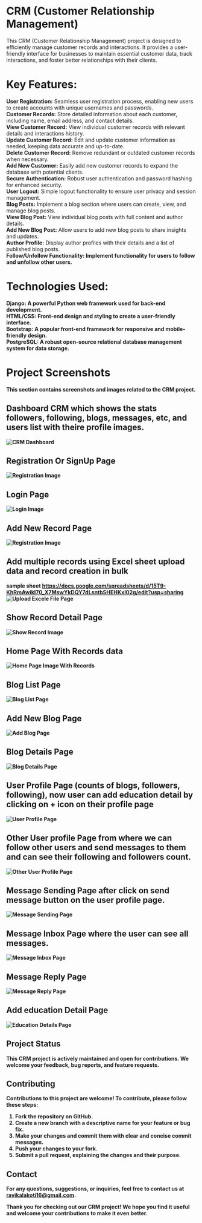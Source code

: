 # CRM (Customer Relationship Management)
This CRM (Customer Relationship Management) project is designed to efficiently manage customer records and interactions. It provides a user-friendly interface for businesses to maintain essential customer data, track interactions, and foster better relationships with their clients.

# Key Features:
<b>User Registration:</b> Seamless user registration process, enabling new users to create accounts with unique usernames and passwords.<br>
<b>Customer Records:</b> Store detailed information about each customer, including name, email address, and contact details.<br>
<b>View Customer Record:</b> View individual customer records with relevant details and interactions history.<br>
<b>Update Customer Record:</b> Edit and update customer information as needed, keeping data accurate and up-to-date.<br>
<b>Delete Customer Record:</b> Remove redundant or outdated customer records when necessary.<br>
<b>Add New Customer:</b> Easily add new customer records to expand the database with potential clients.<br>
<b>Secure Authentication:</b> Robust user authentication and password hashing for enhanced security.<br>
<b>User Logout:</b> Simple logout functionality to ensure user privacy and session management.<br>
<b>Blog Posts:</b> Implement a blog section where users can create, view, and manage blog posts.<br>
<b>View Blog Post:</b> View individual blog posts with full content and author details.<br>
<b>Add New Blog Post:</b> Allow users to add new blog posts to share insights and updates.<br>
<b>Author Profile:</b> Display author profiles with their details and a list of published blog posts.<br>
<b>Follow/Unfollow Functionality: Implement functionality for users to follow and unfollow other users.<br>

# Technologies Used:
<b>Django:</b> A powerful Python web framework used for back-end development.<br>
<b>HTML/CSS:</b> Front-end design and styling to create a user-friendly interface.<br>
<b>Bootstrap:</b> A popular front-end framework for responsive and mobile-friendly design.<br>
<b>PostgreSQL:</b> A robust open-source relational database management system for data storage.<br>

# Project Screenshots
This section contains screenshots and images related to the CRM project.

## Dashboard CRM which shows the stats followers, following, blogs, messages, etc, and users list with theire profile images.
![CRM Dashboard](https://github.com/Ravikalakoti/CRM-App/blob/main/dcrm/Images/updated-dashboard.png)

## Registration Or SignUp Page
![Registration Image](https://github.com/Ravikalakoti/CRM-App/blob/main/dcrm/Images/Screenshot%20from%202023-08-01%2014-09-04.png)

## Login Page
![Login Image](https://github.com/Ravikalakoti/CRM-App/blob/main/dcrm/Images/Screenshot%20from%202023-08-01%2014-08-51.png)

## Add New Record Page
![Registration Image](https://github.com/Ravikalakoti/CRM-App/blob/main/dcrm/Images/Screenshot%20from%202023-08-01%2014-08-37.png)

## Add multiple records using Excel sheet upload data and record creation in bulk
sample sheet https://docs.google.com/spreadsheets/d/15T9-KhRmAwikI70_X7MswYkDQY7dLsntbSHEHKxI02g/edit?usp=sharing
![Upload Excele File Page](https://github.com/Ravikalakoti/CRM-App/blob/main/dcrm/Images/import.png)

## Show Record Detail Page
![Show Record Image](https://github.com/Ravikalakoti/CRM-App/blob/main/dcrm/Images/Screenshot%20from%202023-08-01%2014-42-14.png)

## Home Page With Records data
![Home Page Image With Records](https://github.com/Ravikalakoti/CRM-App/blob/main/dcrm/Images/Screenshot%20from%202023-08-01%2014-42-29.png)

## Blog List Page
![Blog List Page](https://github.com/Ravikalakoti/CRM-App/blob/main/dcrm/Images/blog_list.png)

## Add New Blog Page
![Add Blog Page](https://github.com/Ravikalakoti/CRM-App/blob/main/dcrm/Images/add_blog.png)

## Blog Details Page
![Blog Details Page](https://github.com/Ravikalakoti/CRM-App/blob/main/dcrm/Images/blog_detail.png)

## User Profile Page (counts of blogs, followers, following), now user can add education detail by clicking on + icon on their profile page
![User Profile Page](https://github.com/Ravikalakoti/CRM-App/blob/main/dcrm/Images/aug3profile.png)

## Other User profile Page from where we can follow other users and send messages to them and can see their following and followers count.
![Other User Profile Page](https://github.com/Ravikalakoti/CRM-App/blob/main/dcrm/Images/updated_profile_image.png)

## Message Sending Page after click on send message button on the user profile page.
![Message Sending Page](https://github.com/Ravikalakoti/CRM-App/blob/main/dcrm/Images/msg.png)

## Message Inbox Page where the user can see all messages.
![Message Inbox Page](https://github.com/Ravikalakoti/CRM-App/blob/main/dcrm/Images/inbox.png)

## Message Reply Page
![Message Reply Page](https://github.com/Ravikalakoti/CRM-App/blob/main/dcrm/Images/reply.png)

## Add education Detail Page
![Education Details Page](https://github.com/Ravikalakoti/CRM-App/blob/main/dcrm/Images/education.png)

## Project Status
This CRM project is actively maintained and open for contributions. We welcome your feedback, bug reports, and feature requests.

## Contributing

Contributions to this project are welcome! To contribute, please follow these steps:

1. Fork the repository on GitHub.
2. Create a new branch with a descriptive name for your feature or bug fix.
3. Make your changes and commit them with clear and concise commit messages.
4. Push your changes to your fork.
5. Submit a pull request, explaining the changes and their purpose.

## Contact

For any questions, suggestions, or inquiries, feel free to contact us at ravikalakoti16@gmail.com.

Thank you for checking out our CRM project! We hope you find it useful and welcome your contributions to make it even better.

